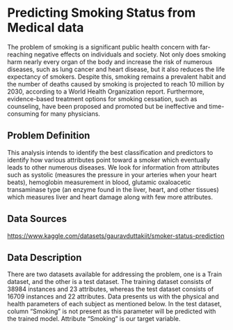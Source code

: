 # Predicting Smoking Status from Medical data

The problem of smoking is a significant public health concern with far-reaching negative effects
on individuals and society. Not only does smoking harm nearly every organ of the body and
increase the risk of numerous diseases, such as lung cancer and heart disease, but it also reduces
the life expectancy of smokers. Despite this, smoking remains a prevalent habit and the number of
deaths caused by smoking is projected to reach 10 million by 2030, according to a World Health
Organization report. Furthermore, evidence-based treatment options for smoking cessation, such
as counseling, have been proposed and promoted but be ineffective and time-consuming for many
physicians. 


## Problem Definition

This analysis intends to identify the best classification and predictors to identify how various
attributes point toward a smoker which eventually leads to other numerous diseases. We look for
information from attributes such as systolic (measures the pressure in your arteries when your heart
beats), hemoglobin measurement in blood, glutamic oxaloacetic transaminase type (an enzyme
found in the liver, heart, and other tissues) which measures liver and heart damage along with few
more attributes.

## Data Sources

https://www.kaggle.com/datasets/gauravduttakiit/smoker-status-prediction


## Data Description

There are two datasets available for addressing the problem, one is a Train dataset, and the other
is a test dataset. The training dataset consists of 38984 instances and 23 attributes, whereas the test
dataset consists of 16709 instances and 22 attributes. Data presents us with the physical and health
parameters of each subject as mentioned below. In the test dataset, column “Smoking” is not
present as this parameter will be predicted with the trained model. Attribute “Smoking” is our
target variable. 
